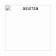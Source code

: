 <p align="center">
    <a href="https://pi-hole.net/">
        <img src="https://avatars.githubusercontent.com/u/62465909?s=400&u=b543f5c67f4bafb214e9064ac95de21e35daf2d9&v=4" height="150" width="150"  alt="asurraa">
    </a>
    <br>
</p>

